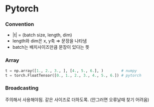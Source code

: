 # Pytorch

### Convention
- |t| = (batch size, length, dim)
- length와 dim은 x, y축 ⇒ 문장을 나타냄
- batch는 배치사이즈만큼 문장이 있다는 뜻

### Array
```python
t = np.array([1., 2., 3., ], [4., 5., 6.], )        # numpy
t = torch.FloatTensor([0., 1., 2., 3., 4., 5., 6.]) # pytorch
```

### Broadcasting
주의해서 사용해야됨. 같은 사이즈로 더하도록. (안그러면 오류날때 찾기 어려움)

